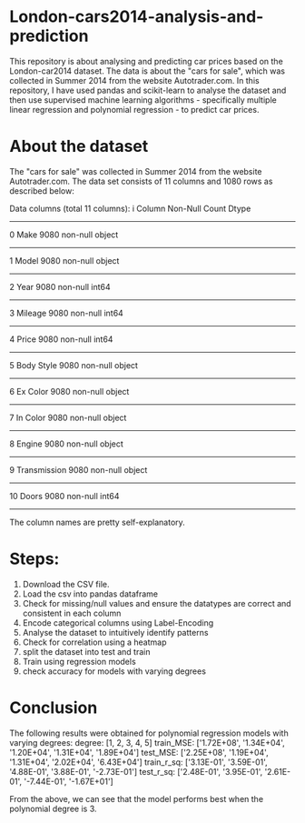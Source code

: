 # London-cars2014-analysis-and-prediction

This repository is about analysing and predicting car prices based on the London-car2014 dataset. The data is about the "cars for sale", which was collected in Summer 2014 from the website Autotrader.com. In this repository, I have used pandas and scikit-learn to analyse the dataset and then use supervised machine learning algorithms - specifically multiple linear regression and polynomial regression - to predict car prices.

# About the dataset
The "cars for sale" was collected in Summer 2014 from the website Autotrader.com. The data set consists of 11 columns and 1080 rows as described below:

Data columns (total 11 columns):
 i   Column        Non-Null Count  Dtype 
---  ------        --------------  ----- 
 0   Make          9080 non-null   object
---  ------        --------------  ----- 
 1   Model         9080 non-null   object
---  ------        --------------  ----- 
 2   Year          9080 non-null   int64 
---  ------        --------------  ----- 
 3   Mileage       9080 non-null   int64 
---  ------        --------------  ----- 
 4   Price         9080 non-null   int64 
---  ------        --------------  ----- 
 5   Body Style    9080 non-null   object
---  ------        --------------  ----- 
 6   Ex Color      9080 non-null   object
---  ------        --------------  ----- 
 7   In Color      9080 non-null   object
---  ------        --------------  ----- 
 8   Engine        9080 non-null   object
---  ------        --------------  ----- 
 9   Transmission  9080 non-null   object
---  ------        --------------  ----- 
 10  Doors         9080 non-null   int64 
---  ------        --------------  ----- 

 The column names are pretty self-explanatory.

# Steps:
1. Download the CSV file.
2. Load the csv into pandas dataframe
3. Check for missing/null values and ensure the datatypes are correct and consistent in each column
5. Encode categorical columns using Label-Encoding
6. Analyse the dataset to intuitively identify patterns
7. Check for correlation using a heatmap
8. split the dataset into test and train
9. Train using regression models
10. check accuracy for models with varying degrees

# Conclusion
The following results were obtained for polynomial regression models with varying degrees:
degree: [1, 2, 3, 4, 5]
train_MSE: ['1.72E+08', '1.34E+04', '1.20E+04', '1.31E+04', '1.89E+04']
test_MSE: ['2.25E+08', '1.19E+04', '1.31E+04', '2.02E+04', '6.43E+04']
train_r_sq: ['3.13E-01', '3.59E-01', '4.88E-01', '3.88E-01', '-2.73E-01']
test_r_sq: ['2.48E-01', '3.95E-01', '2.61E-01', '-7.44E-01', '-1.67E+01']

From the above, we can see that the model performs best when the polynomial degree is 3.
 
